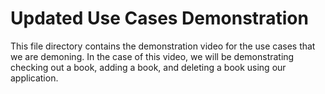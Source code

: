# Updated Use Cases Demonstration

This file directory contains the demonstration video for the use cases that we are demoning. In the case of this video, we will be demonstrating checking out a book, adding a book, and deleting a book using our application.
